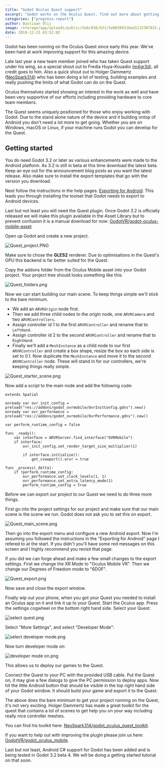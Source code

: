 ```yaml
---
title: "Godot Oculus Quest support"
excerpt: "Godot works on the Oculus Quest, find out more about getting up and running if you want to play around with it early."
categories: ["progress-report"]
author: Bastiaan Olij
image: /storage/app/uploads/public/5e0/038/931/5e00389316ad1115387831.png
date: 2019-12-23 03:52:02
---
```


Godot has been running on the Oculus Quest since early this year. We've been hard at work improving support for this amazing device.

Late last year a new team member joined who has taken Quest support under his wing, so a special shout out to Fredia Huya-Kouadio ([m4gr3d](https://github.com/m4gr3d)), all credit goes to him. Also a quick shout out to Holger Dammertz ([NeoSpark314](https://github.com/NeoSpark314)) who has been doing a lot of testing, building examples and really pushing the limits of what Godot can do on the Quest.

Oculus themselves started showing an interest in the work as well and have been very supportive of our efforts including providing hardware to core team members.

The Quest seems uniquely positioned for those who enjoy working with Godot. Due to the stand alone nature of the device and it building ontop of Android you don't need a lot more to get going. Whether you are on Windows, macOS or Linux, if your machine runs Godot you can develop for the Quest.

## Getting started

You do need Godot 3.2 or later as various enhancements were made to the Android platform. As 3.2 is still in beta at this time download the latest beta. Keep an eye out for the announcement blog posts as you want the latest release. Also make sure to install the export templates that go with the version you download.

Next follow the instructions in the help pages:
[Exporting for Android](https://docs.godotengine.org/en/latest/getting_started/workflow/export/exporting_for_android.html).
This leads you through installing the toolset that Godot needs to export to Android devices.

Last but not least you will need the Quest plugin. Once Godot 3.2 is officially released we will make this plugin available in the Asset Library but to prevent confusion it is a manual download for now: [GodotVR/godot-oculus-mobile-asset](https://github.com/GodotVR/godot-oculus-mobile-asset)

Open up Godot and create a new project.

![Quest_project.PNG](/storage/app/uploads/public/5df/edb/a5e/5dfedba5ec1cc099848980.png)

Make sure to chose the **GLES2** renderer. Due to optimisations in the Quest's GPU this backend is far better suited for the Quest.

Copy the addons folder from the Oculus Mobile asset into your Godot project. Your project tree should looks something like this:

![Quest_folders.png](/storage/app/uploads/public/5df/edc/07a/5dfedc07af0de760834643.png)


Now we can start building our main scene. To keep things simple we'll stick to the bare minimum.

* We add an `ARVROrigin` node first.
* Then we add three child nodes to the origin node, one `ARVRCamera` and two `ARVRControllers`.
* Assign controller id 1 to the first `ARVRController` and rename that to `LeftHand`.
* Assign controller id 2 to the second `ARVRController` and rename that to `RightHand`.
* Finally we'll add a `MeshInstance` as a child node to our first `ARVRController` and create a box shape, resize the box so each side is set to 0.1. Now duplicate the `MeshInstance` and move it to the second `ARVRController` node. These will stand in for our controllers, we're keeping things really simple.

![Quest_starter_scene.png](/storage/app/uploads/public/5df/edd/9cb/5dfedd9cb47cd434687816.png)

Now add a script to the main node and add the following code:

```
extends Spatial

onready var ovr_init_config = preload("res://addons/godot_ovrmobile/OvrInitConfig.gdns").new()
onready var ovr_performance = preload("res://addons/godot_ovrmobile/OvrPerformance.gdns").new()

var perform_runtime_config = false

func _ready():
	var interface = ARVRServer.find_interface("OVRMobile")
	if interface:
		ovr_init_config.set_render_target_size_multiplier(1)

		if interface.initialize():
			get_viewport().arvr = true

func _process(_delta):
	if !perform_runtime_config:
		ovr_performance.set_clock_levels(1, 1)
		ovr_performance.set_extra_latency_mode(1)
		perform_runtime_config = true
```

Before we can export our project to our Quest we need to do three more things.

First go into the project settings for our project and make sure that our main scene is the scene we run. Godot does not ask you to set this on export.

![Quest_main_scene.png](/storage/app/uploads/public/5df/ede/062/5dfede0622c1c483635557.png)

Then go into the export menu and configure a new Android export. Now I'm assuming you followed the instructions in the "Exporting for Android" page I refered to at the start. If you didn't you'll have some red messages on this screen and I highly recommend you revisit that page.

If you did we can forge ahead and make a few small changes to the export settings.
First we change the XR Mode to "Oculus Mobile VR".
Then we change our Degrees of Freedom mode to "6DOF".

![Quest_export.png](/storage/app/uploads/public/5df/ede/6eb/5dfede6eb5aae552242132.png)

Now save and close the export window.

Finally wip out your phone, when you got your Quest you needed to install an Oculus app on it and link it up to your Quest. Start the Oculus app. Press the settings cogwheel on the bottom right hand side. Select your Quest:

![select quest.png](/storage/app/uploads/public/5e0/038/c79/5e0038c79ec06812604309.png)

Select "More Settings", and select "Developer Mode":

![select developer mode.png](/storage/app/uploads/public/5e0/038/f31/5e0038f31370b180059607.png)

Now turn developer mode on:

![developer mode on.png](/storage/app/uploads/public/5e0/039/103/5e00391034645007409355.png)

This allows us to deploy our games to the Quest.

Connect the Quest to your PC with the provided USB cable. Put the Quest on, it may give a few dialogs to give the PC permission to deploy apps.
Now hit the little Android button that should be visible in the top right hand side of your Godot window. It should build your game and export it to the Quest.

The above does the bare minimum to get your project running on the Quest, it's not very exciting. Holger Dammertz has made a great toolkit for the quest that contains a lot of scenes to get help you on your way including really nice controller meshes.

You can find his toolkit here: [NeoSpark314/godot_oculus_quest_toolkit](https://github.com/NeoSpark314/godot_oculus_quest_toolkit).

If you want to help out with improving the plugin please join us here: [GodotVR/godot_oculus_mobile](https://github.com/GodotVR/godot_oculus_mobile).

Last but not least, Android C# support for Godot has been added and is being tested in Godot 3.2 beta 4. We will be doing a getting started tutorial on that soon.
